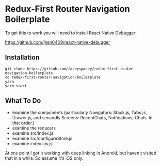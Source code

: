# Redux-First Router Navigation Boilerplate

To get this to work you will need to install React Native Debugger:

https://github.com/jhen0409/react-native-debugger

## Installation

```
git clone https://github.com/faceyspacey/redux-first-router-navigation-boilerplate
cd redux-first-router-navigation-boilerplate
yarn
yarn start
```

## What To Do
- examine the components (particularly Navigators: Stack.js, Tabs.js, Drawer.js, and secondly Screens: RecentChats, Notfications, Chats. In that order.)
- examine the reducers
- examine src/index.js
- examine src/configureStore.js
- examine index.ios.js

At one point I got it working with deep linking in Android, but haven't visited that in a while. So assume it's iOS only.
